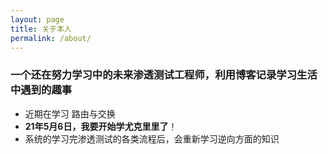 ```yaml
---
layout: page
title: 关于本人
permalink: /about/
---
```





### 一个还在努力学习中的未来渗透测试工程师，利用博客记录学习生活中遇到的趣事

- 近期在学习 路由与交换
- **21年5月6日，我要开始学尤克里里了**！
- 系统的学习完渗透测试的各类流程后，会重新学习逆向方面的知识


